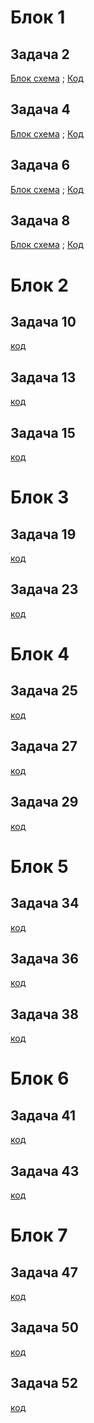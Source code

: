 #  Блок 1

## Задача 2
[Блок схема](https://github.com/Vladislav163rus/Csharp/blob/main/Less1/Task1/Task1.drawio.png) ; [Код](https://github.com/Vladislav163rus/Csharp/blob/main/Less1/Task1/Program.cs)

## Задача 4
[Блок схема](https://github.com/Vladislav163rus/Csharp/blob/main/Less1/Task2/Task2.drawio.png) ; [Код](https://github.com/Vladislav163rus/Csharp/blob/main/Less1/Task2/Task2.csproj)

## Задача 6
[Блок схема](https://github.com/Vladislav163rus/Csharp/blob/main/Less1/Task3/Task3.drawio.png) ; [Код](https://github.com/Vladislav163rus/Csharp/blob/main/Less1/Task3/Task3.csproj)

## Задача 8
[Блок схема](https://github.com/Vladislav163rus/Csharp/blob/main/Less1/Task4/Task4.drawio.png) ; [Код](https://github.com/Vladislav163rus/Csharp/blob/main/Less1/Task4/Task4.csproj)

# Блок 2

## Задача 10
[код](https://github.com/Vladislav163rus/Csharp/blob/main/Less2/Task1/Program.cs)

## Задача 13
[код](https://github.com/Vladislav163rus/Csharp/blob/main/Less2/Task2/Program.cs)

## Задача 15
[код](https://github.com/Vladislav163rus/Csharp/blob/main/Less2/Task3/Program.cs)

# Блок 3

## Задача 19
[код](https://github.com/Vladislav163rus/Csharp/blob/main/Less3/Task1/Program.cs)

## Задача 23
[код](https://github.com/Vladislav163rus/Csharp/blob/main/Less3/Task2/Program.cs)

# Блок 4

## Задача 25
[код](https://github.com/Vladislav163rus/Csharp/blob/main/Less4/Task1/Program.cs)

## Задача 27
[код](https://github.com/Vladislav163rus/Csharp/blob/main/Less4/Task2/Program.cs)

## Задача 29
[код](https://github.com/Vladislav163rus/Csharp/blob/main/Less4/Task3/Program.cs)

# Блок 5

## Задача 34
[код](https://github.com/Vladislav163rus/Csharp/blob/main/Less5/Task1/Program.cs)

## Задача 36
[код](https://github.com/Vladislav163rus/Csharp/blob/main/Less5/Task2/Program.cs)

## Задача 38
[код](https://github.com/Vladislav163rus/Csharp/blob/main/Less5/Task3/Program.cs)

# Блок 6

## Задача 41
[код](https://github.com/Vladislav163rus/Csharp/blob/main/Less6/Task1/Program.cs)

## Задача 43
[код](https://github.com/Vladislav163rus/Csharp/blob/main/Less6/Task2/Program.cs)

# Блок 7

## Задача 47
[код](https://github.com/Vladislav163rus/Csharp/blob/main/Less7/Task1/Program.cs)

## Задача 50
[код](https://github.com/Vladislav163rus/Csharp/blob/main/Less7/Task2/Program.cs)

## Задача 52
[код](https://github.com/Vladislav163rus/Csharp/blob/main/Less7/Task3/Program.cs)

